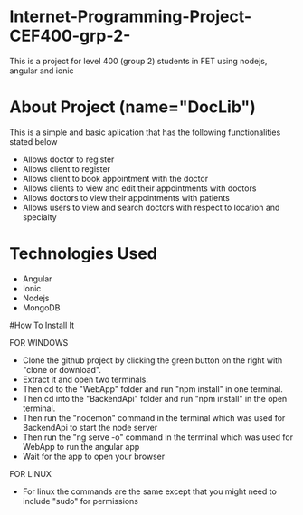 # Internet-Programming-Project-CEF400-grp-2-
This is a project for level 400 (group 2) students in FET using nodejs, angular and ionic

# About Project (name="DocLib")
This is a simple and basic aplication that has the following functionalities stated below
- Allows doctor to register
- Allows client to register
- Allows client to book appointment with the doctor
- Allows clients to view and edit their appointments with doctors
- Allows doctors to view their appointments with patients
- Allows users to view and search doctors with respect to location and specialty

# Technologies Used
- Angular 
- Ionic
- Nodejs
- MongoDB

#How To Install It 

FOR WINDOWS

- Clone the github project by clicking the green button on the
right with "clone or download".
- Extract it and open two terminals.
- Then cd to the "WebApp" folder and run "npm install" in one terminal.
- Then cd into the "BackendApi" folder and run "npm install" in the open terminal.
- Then run the "nodemon" command in the terminal which was used for BackendApi
    to start the node server
- Then run the "ng serve -o" command in the terminal which was used for WebApp
    to run the angular app
- Wait for the app to open your browser

FOR LINUX

- For linux the commands are the same except that you might need to include
  "sudo" for permissions


